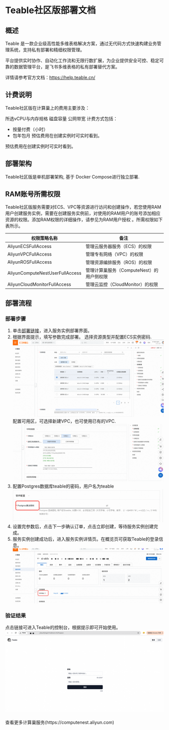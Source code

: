 # Teable社区版部署文档

## 概述

Teable 是一款企业级高性能多维表格解决方案，通过无代码方式快速构建业务管理系统，支持私有部署和精细权限管理。

平台提供实时协作、自动化工作流和无限行数扩展，为企业提供安全可控、稳定可靠的数据管理平台，是飞书多维表格的私有部署替代方案。

详情请参考官方文档：https://help.teable.cn/

## 计费说明
Teable社区版在计算巢上的费用主要涉及：

所选vCPU与内存规格 磁盘容量 公网带宽 计费方式包括：

- 按量付费（小时）
- 包年包月 预估费用在创建实例时可实时看到。

预估费用在创建实例时可实时看到。

## 部署架构

Teable社区版是单机部署架构, 基于 Docker Compose进行独立部署.

## RAM账号所需权限

Teable社区版服务需要对ECS、VPC等资源进行访问和创建操作，若您使用RAM用户创建服务实例，需要在创建服务实例前，对使用的RAM用户的账号添加相应资源的权限。添加RAM权限的详细操作，请参见为RAM用户授权 。所需权限如下表所示。

| 权限策略名称                          | 备注                         |
|---------------------------------|----------------------------|
| AliyunECSFullAccess             | 管理云服务器服务（ECS）的权限           |
| AliyunVPCFullAccess             | 管理专有网络（VPC）的权限             |
| AliyunROSFullAccess             | 管理资源编排服务（ROS）的权限           |
| AliyunComputeNestUserFullAccess | 管理计算巢服务（ComputeNest）的用户侧权限 |
| AliyunCloudMonitorFullAccess    | 管理云监控（CloudMonitor）的权限     |

## 部署流程
### 部署步骤
1. 单击[部署链接](https://computenest.console.aliyun.com/service/instance/create/default?type=user&ServiceName=Teable%20%E7%A4%BE%E5%8C%BA%E7%89%88)，进入服务实例部署界面。
2. 根据界面提示，填写参数完成部署。
   选择资源类型并配置ECS实例密码.
   ![img.png](img.png)
   配置可用区，可选择新建VPC，也可使用已有的VPC.
   ![img_1.png](img_1.png)
3. 配置Postgres数据库teable的密码，用户名为teable
   ![img_3.png](img_3.png)
4. 设置完参数后，点击下一步确认订单，点击立即创建，等待服务实例创建完成。
5. 服务实例创建成功后，进入服务实例详情页。在概览页可获取Teable的登录信息。
   ![img_2.png](img_2.png)
### 验证结果

点击链接可进入Teable的控制台，根据提示即可开始使用。
![img_4.png](img_4.png)

<div style="margin-top: 20px;">
    <footer>
        <p>查看更多计算巢服务(https://computenest.aliyun.com)</p>
    </footer>
</div>